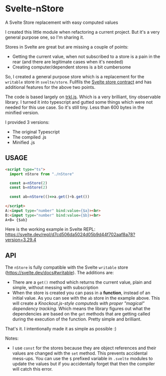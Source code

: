 # Svelte-nStore
A Svelte Store replacement with easy computed values

I created this little module when refactoring a current project. But it's a very general purpose one, so I'm sharing it.

Stores in Svelte are great but are missing a couple of points:
- Getting the current value, when not subscribed to a store is a pain in the rear (and there are legitimate cases when it's needed)
- Creating computer/dependent stores is a bit cumbersome

So, I created a general purpose store which is a replacement for the `writable` store in `svelte/store`. Fullfils the [Svelte store contract](https://svelte.dev/docs#Store_contract) and has additional features for the above two points.

The code is based largely on [trkl.js](https://github.com/jbreckmckye/trkl). Which is a very brilliant, tiny observable library. I turned it into typescript and gutted some things which were not needed for this use case. So it's still tiny. Less than 600 bytes in the minified version. 

I provided 3 versions:
- The original Typescript 
- The compiled .js
- Minified .js

## USAGE

```HTML
<script type="ts">
  import nStore from "./nStore"  

  const a=nStore(2)
  const b=nStore(2)
  
  const ab=nStore(()=>a.get()+b.get())
  
</script>
A:<input type="number" bind:value={$a}><br>
B:<input type="number" bind:value={$b}><br>
A+B= {$ab}

```
Here is the working example in Svelte REPL: https://svelte.dev/repl/d7cd506da5024d05b9d44f702aaf8a78?version=3.29.4

## API
The `nStore` is fully compatible with the Svelte `writable` store (https://svelte.dev/docs#writable). The additions are:
- There are a `get()` method which returns the current value, plain and simple, without messing with subscription
- When the store is created you can pass in a **function**, instead of an initial value. As you can see with the `ab` store in the example above. This will create a *Knockout.js-style computeds with proper "magical" dependency tracking*. Which means the library figures out what the dependencies are based on the `get` methods that are getting called during the execution of the function. Pretty simple and brilliant.

That's it. I intentionally made it as simple as possible :)

Notes:
- I use `const` for the stores because they are object references and their values are changed with the `set` method. This prevents accidental mess-ups. You can use the `$` prefixed variable in `.svelte` modules to update the values but if you accidentally forget that then the compiler will catch this error. 
